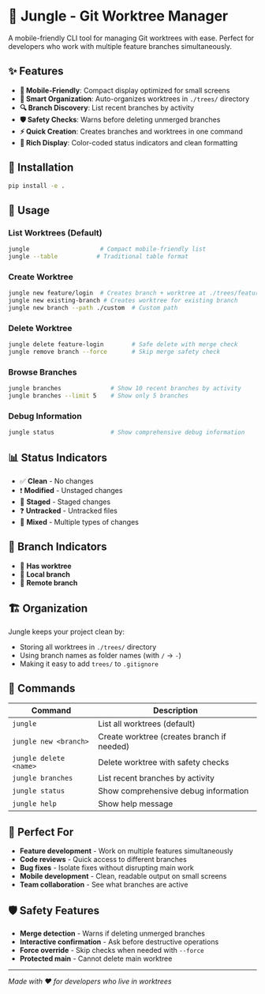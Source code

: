 # 🌿 Jungle - Git Worktree Manager

A mobile-friendly CLI tool for managing Git worktrees with ease. Perfect for developers who work with multiple feature branches simultaneously.

## ✨ Features

- **📱 Mobile-Friendly**: Compact display optimized for small screens
- **🌳 Smart Organization**: Auto-organizes worktrees in `./trees/` directory
- **🔍 Branch Discovery**: List recent branches by activity
- **🛡️ Safety Checks**: Warns before deleting unmerged branches
- **⚡ Quick Creation**: Creates branches and worktrees in one command
- **🎨 Rich Display**: Color-coded status indicators and clean formatting

## 🚀 Installation

```bash
pip install -e .
```

## 📖 Usage

### List Worktrees (Default)

```bash
jungle                    # Compact mobile-friendly list
jungle --table           # Traditional table format
```

### Create Worktree

```bash
jungle new feature/login  # Creates branch + worktree at ./trees/feature-login
jungle new existing-branch # Creates worktree for existing branch
jungle new branch --path ./custom  # Custom path
```

### Delete Worktree

```bash
jungle delete feature-login        # Safe delete with merge check
jungle remove branch --force       # Skip merge safety check
```

### Browse Branches

```bash
jungle branches              # Show 10 recent branches by activity
jungle branches --limit 5    # Show only 5 branches
```

### Debug Information

```bash
jungle status                # Show comprehensive debug information
```

## 📊 Status Indicators

- ✅ **Clean** - No changes
- ❗ **Modified** - Unstaged changes
- 🔵 **Staged** - Staged changes
- ❓ **Untracked** - Untracked files
- 🔄 **Mixed** - Multiple types of changes

## 🌳 Branch Indicators

- 🌿 **Has worktree**
- 📍 **Local branch**
- 📡 **Remote branch**

## 🏗️ Organization

Jungle keeps your project clean by:

- Storing all worktrees in `./trees/` directory
- Using branch names as folder names (with `/` → `-`)
- Making it easy to add `trees/` to `.gitignore`

## 🔧 Commands

| Command                | Description                                |
| ---------------------- | ------------------------------------------ |
| `jungle`               | List all worktrees (default)               |
| `jungle new <branch>`  | Create worktree (creates branch if needed) |
| `jungle delete <name>` | Delete worktree with safety checks         |
| `jungle branches`      | List recent branches by activity           |
| `jungle status`        | Show comprehensive debug information       |
| `jungle help`          | Show help message                          |

## 🤝 Perfect For

- **Feature development** - Work on multiple features simultaneously
- **Code reviews** - Quick access to different branches
- **Bug fixes** - Isolate fixes without disrupting main work
- **Mobile development** - Clean, readable output on small screens
- **Team collaboration** - See what branches are active

## 🛡️ Safety Features

- **Merge detection** - Warns if deleting unmerged branches
- **Interactive confirmation** - Ask before destructive operations
- **Force override** - Skip checks when needed with `--force`
- **Protected main** - Cannot delete main worktree

---

_Made with ❤️ for developers who live in worktrees_
